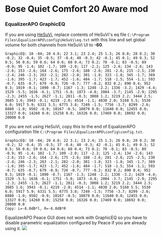 # Bose Quiet Comfort 20 Aware mod
### EqualizerAPO GraphicEQ
If you are using [HeSuVi](https://sourceforge.net/projects/hesuvi/), replace contents of HeSuVi's eq file `C:\Program Files\EqualizerAPO\config\HeSuVi\eq.txt` with this line and set global volume for both channels from HeSuVi UI to **-60**.
```
GraphicEQ: 10 -84; 20 4.8; 22 3.1; 23 2.4; 25 1.3; 26 0.8; 28 0.2; 30 -0.2; 32 -0.4; 35 -0.5; 37 -0.4; 40 -0.3; 42 -0.1; 45 0.1; 49 0.3; 52 0.5; 56 0.6; 59 0.6; 64 0.6; 68 0.4; 73 0.2; 78 -0.1; 83 -0.5; 89 -0.9; 95 -1.4; 102 -1.7; 109 -2.0; 117 -2.2; 125 -2.4; 134 -2.6; 143 -2.6; 153 -2.6; 164 -2.6; 175 -2.6; 188 -2.6; 201 -2.6; 215 -2.5; 230 -2.4; 246 -2.3; 263 -2.1; 282 -2.0; 301 -1.8; 323 -1.8; 345 -1.7; 369 -1.6; 395 -1.7; 423 -1.7; 452 -1.6; 484 -1.7; 518 -1.5; 554 -1.1; 593 -0.7; 635 -0.7; 679 -0.9; 726 -0.7; 777 -0.2; 832 0.2; 890 0.4; 952 0.3; 1019 -0.1; 1090 -0.7; 1167 -1.3; 1248 -2.2; 1336 -3.2; 1429 -4.4; 1529 -5.5; 1636 -6.1; 1751 -5.8; 1873 -4.8; 2004 -3.7; 2145 -2.9; 2295 -2.3; 2455 -1.5; 2627 -1.1; 2811 -0.3; 3008 1.2; 3219 2.2; 3444 2.5; 3685 1.6; 3943 -0.1; 4219 -2.0; 4514 -1.1; 4830 2.0; 5168 5.5; 5530 6.0; 5917 5.9; 6331 5.5; 6775 3.8; 7249 -1.5; 7756 -3.7; 8299 -2.6; 8880 -1.0; 9502 -0.9; 10167 -0.5; 10879 0.0; 11640 0.0; 12455 0.0; 13327 0.0; 14260 0.0; 15258 0.0; 16326 0.0; 17469 0.0; 18692 0.0; 20000 0.0
```
If you are not using HeSuVi, copy this to the end of EqualizerAPO configuration file `C:\Program Files\EqualizerAPO\config\config.txt`.
```
GraphicEQ: 10 -84; 20 4.8; 22 3.1; 23 2.4; 25 1.3; 26 0.8; 28 0.2; 30 -0.2; 32 -0.4; 35 -0.5; 37 -0.4; 40 -0.3; 42 -0.1; 45 0.1; 49 0.3; 52 0.5; 56 0.6; 59 0.6; 64 0.6; 68 0.4; 73 0.2; 78 -0.1; 83 -0.5; 89 -0.9; 95 -1.4; 102 -1.7; 109 -2.0; 117 -2.2; 125 -2.4; 134 -2.6; 143 -2.6; 153 -2.6; 164 -2.6; 175 -2.6; 188 -2.6; 201 -2.6; 215 -2.5; 230 -2.4; 246 -2.3; 263 -2.1; 282 -2.0; 301 -1.8; 323 -1.8; 345 -1.7; 369 -1.6; 395 -1.7; 423 -1.7; 452 -1.6; 484 -1.7; 518 -1.5; 554 -1.1; 593 -0.7; 635 -0.7; 679 -0.9; 726 -0.7; 777 -0.2; 832 0.2; 890 0.4; 952 0.3; 1019 -0.1; 1090 -0.7; 1167 -1.3; 1248 -2.2; 1336 -3.2; 1429 -4.4; 1529 -5.5; 1636 -6.1; 1751 -5.8; 1873 -4.8; 2004 -3.7; 2145 -2.9; 2295 -2.3; 2455 -1.5; 2627 -1.1; 2811 -0.3; 3008 1.2; 3219 2.2; 3444 2.5; 3685 1.6; 3943 -0.1; 4219 -2.0; 4514 -1.1; 4830 2.0; 5168 5.5; 5530 6.0; 5917 5.9; 6331 5.5; 6775 3.8; 7249 -1.5; 7756 -3.7; 8299 -2.6; 8880 -1.0; 9502 -0.9; 10167 -0.5; 10879 0.0; 11640 0.0; 12455 0.0; 13327 0.0; 14260 0.0; 15258 0.0; 16326 0.0; 17469 0.0; 18692 0.0; 20000 0.0
Copy: L=-6.0dB*l, R=-6.0dB*R
```
EqualizerAPO Peace GUI does not work with GraphicEQ so you have to disable parametric equalization configured by Peace if you are already using it.
![](https://raw.githubusercontent.com/jaakkopasanen/AutoEq/master/results/SBAF-Serious/innerfidelity/onear/Bose%20Quiet%20Comfort%2020%20Aware%20mod/Bose%20Quiet%20Comfort%2020%20Aware%20mod.png)
